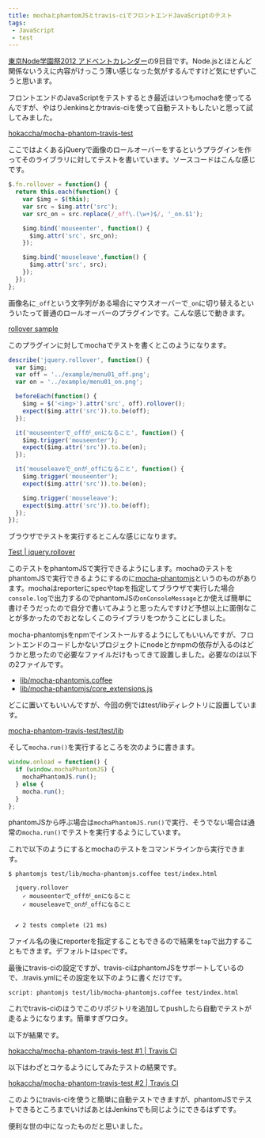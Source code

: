 ```yaml
---
title: mochaとphantomJSとtravis-ciでフロントエンドJavaScriptのテスト
tags: 
 - JavaScript
 - test
---
```


[東京Node学園祭2012 アドベントカレンダー](http://atnd.org/events/33022)の9日目です。Node.jsとほとんど関係ないうえに内容がけっこう薄い感じなった気がするんですけど気にせずいこうと思います。

フロントエンドのJavaScriptをテストするとき最近はいつもmochaを使ってるんですが、やはりJenkinsとかtravis-ciを使って自動テストもしたいと思って試してみました。

[hokaccha/mocha-phantom-travis-test](https://github.com/hokaccha/mocha-phantom-travis-test)

ここではよくあるjQueryで画像のロールオーバーをするというプラグインを作ってそのライブラリに対してテストを書いています。ソースコードはこんな感じです。

```javascript
$.fn.rollover = function() {
  return this.each(function() {
    var $img = $(this);
    var src = $img.attr('src');
    var src_on = src.replace(/_off\.(\w+)$/, '_on.$1');

    $img.bind('mouseenter', function() {
      $img.attr('src', src_on);
    });

    $img.bind('mouseleave',function() {
      $img.attr('src', src);
    });
  });
};
```

画像名に`_off`という文字列がある場合にマウスオーバーで`_on`に切り替えるといういたって普通のロールオーバーのプラグインです。こんな感じで動きます。

[rollover sample](http://hokaccha.github.com/mocha-phantom-travis-test/example/)

このプラグインに対してmochaでテストを書くとこのようになります。

```javascript
describe('jquery.rollover', function() {
  var $img;
  var off = '../example/menu01_off.png';
  var on = '../example/menu01_on.png';

  beforeEach(function() {
    $img = $('<img>').attr('src', off).rollover();
    expect($img.attr('src')).to.be(off);
  });

  it('mouseenterで_offが_onになること', function() {
    $img.trigger('mouseenter');
    expect($img.attr('src')).to.be(on);
  });

  it('mouseleaveで_onが_offになること', function() {
    $img.trigger('mouseenter');
    expect($img.attr('src')).to.be(on);

    $img.trigger('mouseleave');
    expect($img.attr('src')).to.be(off);
  });
});
```

ブラウザでテストを実行するとこんな感じになります。

[Test \| jquery.rollover](http://hokaccha.github.com/mocha-phantom-travis-test/test/)

このテストをphantomJSで実行できるようにします。mochaのテストをphantomJSで実行できるようにするのに[mocha-phantomjs](https://github.com/metaskills/mocha-phantomjs)というのものがあります。mochaはreporterにspecやtapを指定してブラウザで実行した場合`console.log`で出力するのでphantomJSの`onConsoleMessage`とか使えば簡単に書けそうだったので自分で書いてみようと思ったんですけど予想以上に面倒なことが多かったのでおとなしくこのライブラリをつかうことにしました。

mocha-phantomjsをnpmでインストールするようにしてもいいんですが、フロントエンドのコードしかないプロジェクトにnodeとかnpmの依存が入るのはどうかと思ったので必要なファイルだけもってきて設置しました。必要なのは以下の2ファイルです。

* [lib/mocha-phantomjs.coffee](https://github.com/metaskills/mocha-phantomjs/blob/master/lib/mocha-phantomjs.coffee)
* [lib/mocha-phantomjs/core_extensions.js](https://github.com/metaskills/mocha-phantomjs/blob/master/lib/mocha-phantomjs/core_extensions.js)

どこに置いてもいいんですが、今回の例ではtest/libディレクトリに設置しています。

[mocha-phantom-travis-test/test/lib](https://github.com/hokaccha/mocha-phantom-travis-test/tree/master/test/lib)

そして`mocha.run()`を実行するところを次のように書きます。

```javascript
window.onload = function() {
  if (window.mochaPhantomJS) {
    mochaPhantomJS.run();
  } else {
    mocha.run();
  }
};
```

phantomJSから呼ぶ場合は`mochaPhantomJS.run()`で実行、そうでない場合は通常の`mocha.run()`でテストを実行するようにしています。

これで以下のようにするとmochaのテストをコマンドラインから実行できます。

    $ phantomjs test/lib/mocha-phantomjs.coffee test/index.html

      jquery.rollover
        ✓ mouseenterで_offが_onになること 
        ✓ mouseleaveで_onが_offになること 


      ✔ 2 tests complete (21 ms)

ファイル名の後にreporterを指定することもできるので結果を`tap`で出力することもできます。デフォルトは`spec`です。

最後にtravis-ciの設定ですが、travis-ciはphantomJSをサポートしているので、.travis.ymlにその設定を以下のように書くだけです。

    script: phantomjs test/lib/mocha-phantomjs.coffee test/index.html

これでtravis-ciのほうでこのリポジトリを追加してpushしたら自動でテストが走るようになります。簡単すぎワロタ。

以下が結果です。

[hokaccha/mocha-phantom-travis-test #1 \| Travis CI](https://travis-ci.org/#!/hokaccha/mocha-phantom-travis-test/builds/2862206)

以下はわざとコケるようにしてみたテストの結果です。

[hokaccha/mocha-phantom-travis-test #2 \| Travis CI](https://travis-ci.org/#!/hokaccha/mocha-phantom-travis-test/builds/2862214)

このようにtravis-ciを使うと簡単に自動テストできますが、phantomJSでテストできるところまでいけばあとはJenkinsでも同じようにできるはずです。

便利な世の中になったものだと思いました。
